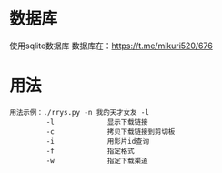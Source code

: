 
# 数据库
使用sqlite数据库
数据库在：https://t.me/mikuri520/676

# 用法
    用法示例：./rrys.py -n 我的天才女友 -l
             -l             显示下载链接
             -c             拷贝下载链接到剪切板
             -i             用影片id查询
             -f             指定格式
             -w             指定下载渠道